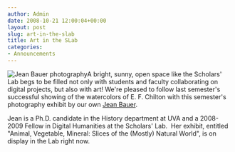 ```yaml
---
author: Admin
date: 2008-10-21 12:00:04+00:00
layout: post
slug: art-in-the-slab
title: Art in the SLab
categories:
- Announcements
---
```


![Jean Bauer photography](http://farm4.static.flickr.com/3064/2961963222_3fa2a2e441_m.jpg)A bright, sunny, open space like the Scholars' Lab begs to be filled  not only with students and faculty collaborating on digital projects, but also with art!  We're pleased to follow last semester's successful showing of the watercolors of E. F. Chilton with this semester's photography exhibit by our own [Jean Bauer](http://jeanbauer.com/).

Jean is a Ph.D. candidate in the History department at UVA and a 2008-2009 Fellow in Digital Humanities at the Scholars' Lab.  Her exhibit, entitled "Animal, Vegetable, Mineral: Slices of the (Mostly) Natural World", is on display in the Lab right now.
